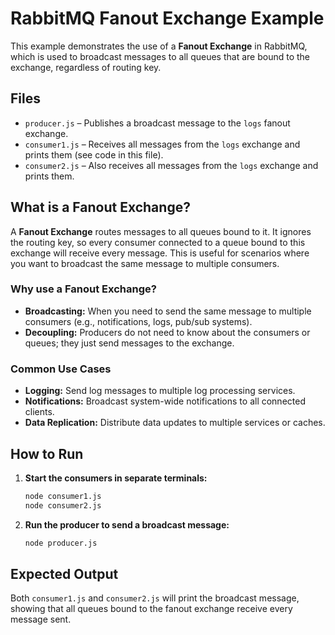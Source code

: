 # RabbitMQ Fanout Exchange Example

This example demonstrates the use of a **Fanout Exchange** in RabbitMQ, which is used to broadcast messages to all queues that are bound to the exchange, regardless of routing key.

## Files

- `producer.js` – Publishes a broadcast message to the `logs` fanout exchange.
- `consumer1.js` – Receives all messages from the `logs` exchange and prints them (see code in this file).
- `consumer2.js` – Also receives all messages from the `logs` exchange and prints them.

## What is a Fanout Exchange?

A **Fanout Exchange** routes messages to all queues bound to it. It ignores the routing key, so every consumer connected to a queue bound to this exchange will receive every message. This is useful for scenarios where you want to broadcast the same message to multiple consumers.

### Why use a Fanout Exchange?

- **Broadcasting:** When you need to send the same message to multiple consumers (e.g., notifications, logs, pub/sub systems).
- **Decoupling:** Producers do not need to know about the consumers or queues; they just send messages to the exchange.

### Common Use Cases

- **Logging:** Send log messages to multiple log processing services.
- **Notifications:** Broadcast system-wide notifications to all connected clients.
- **Data Replication:** Distribute data updates to multiple services or caches.

## How to Run

1. **Start the consumers in separate terminals:**

   ```sh
   node consumer1.js
   node consumer2.js
   ```

2. **Run the producer to send a broadcast message:**

   ```sh
   node producer.js
   ```

## Expected Output

Both `consumer1.js` and `consumer2.js` will print the broadcast message, showing that all queues bound to the fanout exchange receive every message sent.
